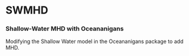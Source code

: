 # SWMHD
### Shallow-Water MHD with Oceananigans

Modifying the Shallow Water model in the Oceananigans package to add MHD.
